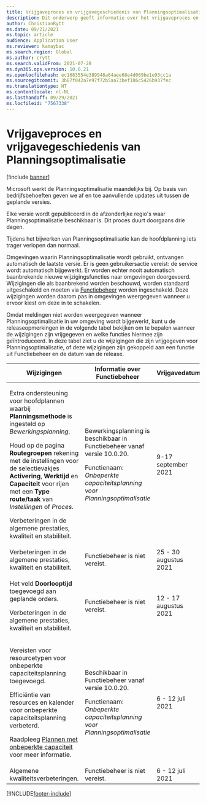 ```yaml
---
title: Vrijgaveproces en vrijgavegeschiedenis van Planningsoptimalisatie
description: Dit onderwerp geeft informatie over het vrijgaveproces en de vrijgavegeschiedenis voor Planningsoptimalisatie.
author: ChristianRytt
ms.date: 09/21/2021
ms.topic: article
audience: Application User
ms.reviewer: kamaybac
ms.search.region: Global
ms.author: crytt
ms.search.validFrom: 2021-07-28
ms.dyn365.ops.version: 10.0.21
ms.openlocfilehash: ec1683554e389948a64aee68e4d069be1e93cc1a
ms.sourcegitcommit: 3b87f042a7e97f72b5aa73bef186c5426b937fec
ms.translationtype: HT
ms.contentlocale: nl-NL
ms.lasthandoff: 09/29/2021
ms.locfileid: "7567338"
---
```

# <a name="planning-optimization-release-process-and-release-history"></a>Vrijgaveproces en vrijgavegeschiedenis van Planningsoptimalisatie

[!include [banner](../../includes/banner.md)]

Microsoft werkt de Planningsoptimalisatie maandelijks bij. Op basis van bedrijfsbehoeften geven we af en toe aanvullende updates uit tussen de geplande versies.

Elke versie wordt gepubliceerd in de afzonderlijke regio's waar Planningsoptimalisatie beschikbaar is. Dit proces duurt doorgaans drie dagen.

Tijdens het bijwerken van Planningsoptimalisatie kan de hoofdplanning iets trager verlopen dan normaal.

Omgevingen waarin Planningsoptimalisatie wordt gebruikt, ontvangen automatisch de laatste versie. Er is geen gebruikersactie vereist: de service wordt automatisch bijgewerkt. Er worden echter nooit automatisch baanbrekende nieuwe wijzigingsfuncties naar omgevingen doorgevoerd. Wijzigingen die als baanbrekend worden beschouwd, worden standaard uitgeschakeld en moeten via [Functiebeheer](../../../fin-ops-core/fin-ops/get-started/feature-management/feature-management-overview.md) worden ingeschakeld. Deze wijzigingen worden daarom pas in omgevingen weergegeven wanneer u ervoor kiest om deze in te schakelen.

Omdat meldingen niet worden weergegeven wanneer Planningsoptimalisatie in uw omgeving wordt bijgewerkt, kunt u de releaseopmerkingen in de volgende tabel bekijken om te bepalen wanneer de wijzigingen zijn vrijgegeven en welke functies hiermee zijn geïntroduceerd. In deze tabel ziet u de wijzigingen die zijn vrijgegeven voor Planningsoptimalisatie, of deze wijzigingen zijn gekoppeld aan een functie uit Functiebeheer en de datum van de release.

| Wijzigingen | Informatie over Functiebeheer | Vrijgavedatum |
|---|---|---|
| <p>Extra ondersteuning voor hoofdplannen waarbij **Planningsmethode** is ingesteld op *Bewerkingsplanning*.</p><p>Houd op de pagina **Routegroepen** rekening met de instellingen voor de selectievakjes **Activering**, **Werktijd** en **Capaciteit** voor rijen met een **Type route/taak** van *Instellingen* of *Proces*. </p><p>Verbeteringen in de algemene prestaties, kwaliteit en stabiliteit. | <p>Bewerkingsplanning is beschikbaar in Functiebeheer vanaf versie 10.0.20.</p><p>Functienaam: *Onbeperkte capaciteitsplanning voor Planningsoptimalisatie*</p>  | 9-17 september 2021 |
| Verbeteringen in de algemene prestaties, kwaliteit en stabiliteit. | Functiebeheer is niet vereist. | 25 - 30 augustus 2021 |
| <p>Het veld **Doorlooptijd** toegevoegd aan geplande orders.</p><p>Verbeteringen in de algemene prestaties, kwaliteit en stabiliteit.</p> | Functiebeheer is niet vereist. | 12 - 17 augustus 2021 |
| <p>Vereisten voor resourcetypen voor onbeperkte capaciteitsplanning toegevoegd.</p><p>Efficiëntie van resources en kalender voor onbeperkte capaciteitsplanning verbeterd.</p><p>Raadpleeg [Plannen met onbeperkte capaciteit](infinite-capacity-planning.md) voor meer informatie. | <p>Beschikbaar in Functiebeheer vanaf versie 10.0.20.</p><p>Functienaam: *Onbeperkte capaciteitsplanning voor Planningsoptimalisatie*</p> | 6 - 12 juli 2021 |
| Algemene kwaliteitsverbeteringen. | Functiebeheer is niet vereist. | 6 - 12 juli 2021 |

[!INCLUDE[footer-include](../../../includes/footer-banner.md)]
